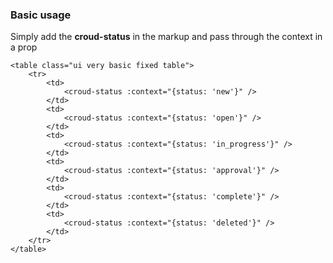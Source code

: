 ### Basic usage
Simply add the **croud-status** in the markup and pass through the context in a prop

    <table class="ui very basic fixed table">
        <tr>
            <td>
                <croud-status :context="{status: 'new'}" />
            </td>
            <td>
                <croud-status :context="{status: 'open'}" />
            </td>
            <td>
                <croud-status :context="{status: 'in_progress'}" />
            </td>
            <td>
                <croud-status :context="{status: 'approval'}" />
            </td>
            <td>
                <croud-status :context="{status: 'complete'}" />
            </td>
            <td>
                <croud-status :context="{status: 'deleted'}" />
            </td>
        </tr>
    </table>


